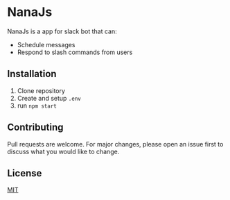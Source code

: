 # NanaJs

NanaJs is a app for slack bot that can:

- Schedule messages
- Respond to slash commands from users

## Installation

1. Clone repository
2. Create and setup `.env`
3. run `npm start`

## Contributing

Pull requests are welcome. For major changes, please open an issue first to discuss what you would like to change.

## License

[MIT](https://choosealicense.com/licenses/mit/)